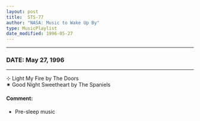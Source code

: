 ```yaml
---
layout: post
title:  STS-77
author: "NASA: Music to Wake Up By"
type: MusicPlaylist
date_modified: 1996-05-27
---
```


----
### DATE: May 27, 1996
----
⊹ Light My Fire by The Doors  &nbsp;<br />✷ Good Night Sweetheart by The Spaniels

#### Comment:
* Pre-sleep music
